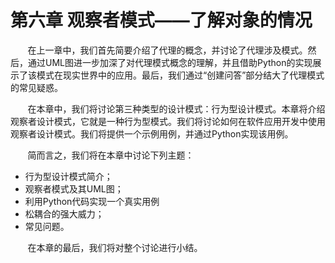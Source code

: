 第六章 观察者模式——了解对象的情况
===

&nbsp;&nbsp;&nbsp;&nbsp;&nbsp;&nbsp;&nbsp;在上一章中，我们首先简要介绍了代理的概念，并讨论了代理涉及模式。然后，通过UML图进一步加深了对代理模式概念的理解，并且借助Python的实现展示了该模式在现实世界中的应用。最后，我们通过“创建问答”部分结大了代理模式的常见疑惑。

&nbsp;&nbsp;&nbsp;&nbsp;&nbsp;&nbsp;&nbsp;在本章中，我们将讨论第三种类型的设计模式：行为型设计模式。本章将介绍观察者设计模式，它就是一种行为型模式。我们将讨论如何在软件应用开发中使用观察者设计模式。我们将提供一个示例用例，并通过Python实现该用例。

&nbsp;&nbsp;&nbsp;&nbsp;&nbsp;&nbsp;&nbsp;简而言之，我们将在本章中讨论下列主题：
* 行为型设计模式简介；
* 观察者模式及其UML图；
* 利用Python代码实现一个真实用例
* 松耦合的强大威力；
* 常见问题。

&nbsp;&nbsp;&nbsp;&nbsp;&nbsp;&nbsp;&nbsp;在本章的最后，我们将对整个讨论进行小结。
